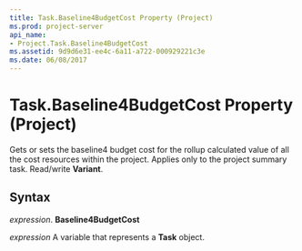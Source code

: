 ```yaml
---
title: Task.Baseline4BudgetCost Property (Project)
ms.prod: project-server
api_name:
- Project.Task.Baseline4BudgetCost
ms.assetid: 9d9d6e31-ee4c-6a11-a722-000929221c3e
ms.date: 06/08/2017
---
```



# Task.Baseline4BudgetCost Property (Project)

Gets or sets the baseline4 budget cost for the rollup calculated value of all the cost resources within the project. Applies only to the project summary task. Read/write  **Variant**.


## Syntax

 _expression_. **Baseline4BudgetCost**

 _expression_ A variable that represents a **Task** object.



